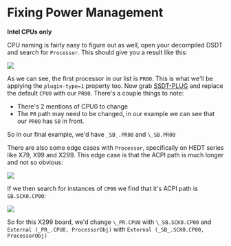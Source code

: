 # Fixing Power Management

**Intel CPUs only**

CPU naming is fairly easy to figure out as well, open your decompiled DSDT and search for `Processor`. This should give you a result like this:

![](https://i.imgur.com/U3xffjU.png)

As we can see, the first processor in our list is `PR00`. This is what we'll be applying the `plugin-type=1` property too. Now grab [SSDT-PLUG](https://github.com/acidanthera/OpenCorePkg/blob/master/Docs/AcpiSamples/SSDT-PLUG.dsl) and replace the default `CPU0` with our `PR00`. There's a couple things to note:

* There's 2 mentions of CPU0 to change
* The `PR` path may need to be changed, in our example we can see that our `PR00` has `SB` in front.

So in our final example, we'd have `_SB_.PR00` and `\_SB.PR00`

There are also some edge cases with `Processor`, specifically on HEDT series like X79, X99 and X299. This edge case is that the ACPI path is much longer and not so obvious:

![](https://i.imgur.com/HzOmbx2.png)

If we then search for instances of `CP00` we find that it's ACPI path is `SB.SCK0.CP00`:

![](https://i.imgur.com/CtL6Csn.png)

So for this X299 board, we'd change `\_PR.CPU0` with `\_SB.SCK0.CP00` and `External (_PR_.CPU0, ProcessorObj)` with `External (_SB_.SCK0.CP00, ProcessorObj)`
